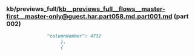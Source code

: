 ### kb/previews_full/kb__previews_full__flows__master-first__master-only@guest.har.part058.md.part001.md (part 002)

```md
               "columnNumber": 4732
                    },
                    {
            
```

```
